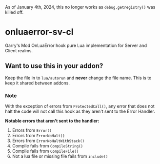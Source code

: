 As of January 4th, 2024, this no longer works as `debug.getregistry()` was killed off.

# onluaerror-sv-cl
Garry's Mod OnLuaError hook pure Lua implementation for Server and Client realms.

## Want to use this in your addon?

Keep the file in to `lua/autorun` and **never** change the file name. This is to keep it shared between addons.

### Note

With the exception of errors from `ProtectedCall()`, any error that does not halt the code will not call this hook as they aren't sent to the Error Handler.

**Notable errors that aren't sent to the handler:**

1. Errors from `Error()`
2. Errors from `ErrorNoHalt()`
3. Errors from `ErrorNoHaltWithStack()`
4. Compile fails from `CompileString()`
5. Compile fails from `CompileFile()`
6. Not a lua file or missing file fails from `include()`
